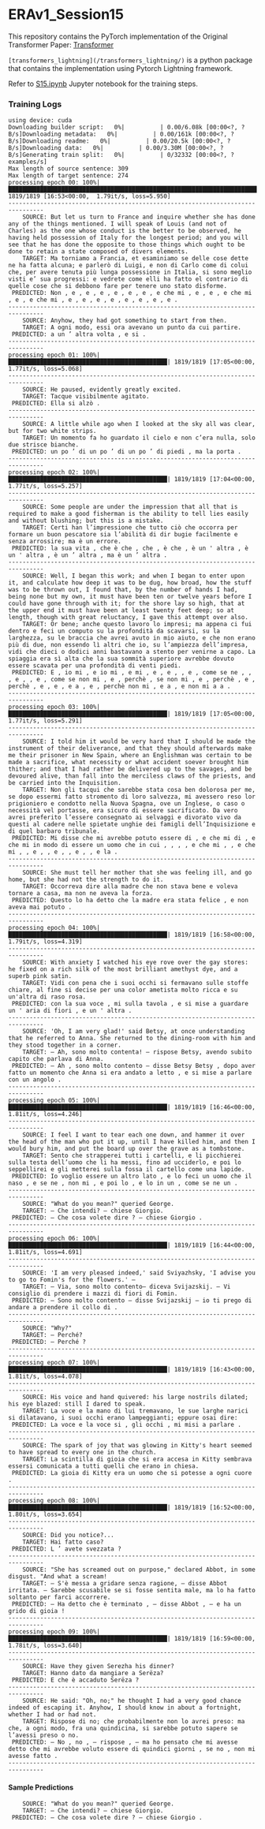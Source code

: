 # ERAv1_Session15

This repository contains the PyTorch implementation of the Original Transformer Paper: [Transformer](https://arxiv.org/pdf/1706.03762.pdf)

```[transformers_lightning](/transformers_lightning/)``` is a python package that contains the implementation using Pytorch Lightning framework.

Refer to [S15.ipynb](/S15.ipynb) Jupyter notebook for the training steps.

### Training Logs

```
using device: cuda
Downloading builder script:   0%|          | 0.00/6.08k [00:00<?, ?B/s]Downloading metadata:   0%|          | 0.00/161k [00:00<?, ?B/s]Downloading readme:   0%|          | 0.00/20.5k [00:00<?, ?B/s]Downloading data:   0%|          | 0.00/3.30M [00:00<?, ?B/s]Generating train split:   0%|          | 0/32332 [00:00<?, ? examples/s]
Max length of source sentence: 309
Max length of target sentence: 274
processing epoch 00: 100%|█████████████████████████████████████████████████████████████████████████████████████████████████████████████████████████████████████████████████████████████████████████████████████████████████████████████| 1819/1819 [16:53<00:00,  1.79it/s, loss=5.950]
--------------------------------------------------------------------------------
    SOURCE: But let us turn to France and inquire whether she has done any of the things mentioned. I will speak of Louis (and not of Charles) as the one whose conduct is the better to be observed, he having held possession of Italy for the longest period; and you will see that he has done the opposite to those things which ought to be done to retain a state composed of divers elements.
    TARGET: Ma torniamo a Francia, et esaminiamo se delle cose dette ne ha fatta alcuna; e parlerò di Luigi, e non di Carlo come di colui che, per avere tenuta più lunga possessione in Italia, si sono meglio visti e’ sua progressi: e vedrete come elli ha fatto el contrario di quelle cose che si debbono fare per tenere uno stato disforme.
 PREDICTED: Non , e , e , e , e , e , e , e che mi , e , e , e che mi , e , e che mi , e , e , e , e , e , e , e , e .
--------------------------------------------------------------------------------
    SOURCE: Anyhow, they had got something to start from then.
    TARGET: A ogni modo, essi ora avevano un punto da cui partire.
 PREDICTED: a un ’ altra volta , e si .
--------------------------------------------------------------------------------
processing epoch 01: 100%|█████████████████████████████████████████████| 1819/1819 [17:05<00:00,  1.77it/s, loss=5.068]
--------------------------------------------------------------------------------
    SOURCE: He paused, evidently greatly excited.
    TARGET: Tacque visibilmente agitato.
 PREDICTED: Ella si alzò .
--------------------------------------------------------------------------------
    SOURCE: A little while ago when I looked at the sky all was clear, but for two white strips.
    TARGET: Un momento fa ho guardato il cielo e non c’era nulla, solo due strisce bianche.
 PREDICTED: un po ’ di un po ’ di un po ’ di piedi , ma la porta .
--------------------------------------------------------------------------------
processing epoch 02: 100%|█████████████████████████████████████████████| 1819/1819 [17:04<00:00,  1.77it/s, loss=5.257]
--------------------------------------------------------------------------------
    SOURCE: Some people are under the impression that all that is required to make a good fisherman is the ability to tell lies easily and without blushing; but this is a mistake.
    TARGET: Certi han l’impressione che tutto ciò che occorra per formare un buon pescatore sia l’abilità di dir bugie facilmente e senza arrossire; ma è un errore.
 PREDICTED: la sua vita , che è che , che , è che , è un ' altra , è un ' altra , è un ’ altra , ma è un ’ altra .
--------------------------------------------------------------------------------
    SOURCE: Well, I began this work; and when I began to enter upon it, and calculate how deep it was to be dug, how broad, how the stuff was to be thrown out, I found that, by the number of hands I had, being none but my own, it must have been ten or twelve years before I could have gone through with it; for the shore lay so high, that at the upper end it must have been at least twenty feet deep; so at length, though with great reluctancy, I gave this attempt over also.
    TARGET: Or bene; anche questo lavoro lo impresi; ma appena ci fui dentro e feci un computo su la profondità da scavarsi, su la larghezza, su le braccia che avrei avuto in mio aiuto, e che non erano più di due, non essendo lì altri che io, su l’ampiezza dell’impresa, vidi che dieci o dodici anni bastavano a stento per venirne a capo. La spiaggia era sì alta che la sua sommità superiore avrebbe dovuto essere scavata per una profondità di venti piedi.
 PREDICTED: E , io mi , e io mi , e mi , e , e , , e , come se ne , , , e , , e , come se non mi , e , perchè , se non mi , e , perchè , e , perchè , e , e , e a , e , perchè non mi , e a , e non mi a a .
--------------------------------------------------------------------------------
processing epoch 03: 100%|█████████████████████████████████████████████| 1819/1819 [17:05<00:00,  1.77it/s, loss=5.291]
--------------------------------------------------------------------------------
    SOURCE: I told him it would be very hard that I should be made the instrument of their deliverance, and that they should afterwards make me their prisoner in New Spain, where an Englishman was certain to be made a sacrifice, what necessity or what accident soever brought him thither; and that I had rather be delivered up to the savages, and be devoured alive, than fall into the merciless claws of the priests, and be carried into the Inquisition.
    TARGET: Non gli tacqui che sarebbe stata cosa ben dolorosa per me, se dopo essermi fatto stromento di loro salvezza, mi avessero reso lor prigioniero e condotto nella Nuova Spagna, ove un Inglese, o caso o necessità vel portasse, era sicuro di essere sacrificato. Da vero avrei preferito l’essere consegnato ai selvaggi e divorato vivo da questi al cadere nelle spietate unghie dei famigli dell’Inquisizione e di quel barbaro tribunale.
 PREDICTED: Mi disse che mi avrebbe potuto essere di , e che mi di , e che mi in modo di essere un uomo che in cui , , , , e che mi , , e che mi , , e , , e , , e , , e la .
--------------------------------------------------------------------------------
    SOURCE: She must tell her mother that she was feeling ill, and go home, but she had not the strength to do it.
    TARGET: Occorreva dire alla madre che non stava bene e voleva tornare a casa, ma non ne aveva la forza.
 PREDICTED: Questo lo ha detto che la madre era stata felice , e non aveva mai potuto .
--------------------------------------------------------------------------------
processing epoch 04: 100%|█████████████████████████████████████████████| 1819/1819 [16:58<00:00,  1.79it/s, loss=4.319]
--------------------------------------------------------------------------------
    SOURCE: With anxiety I watched his eye rove over the gay stores: he fixed on a rich silk of the most brilliant amethyst dye, and a superb pink satin.
    TARGET: Vidi con pena che i suoi occhi si fermavano sulle stoffe chiare, al fine si decise per una color ametista molto ricca e su un'altra di raso rosa.
 PREDICTED: con la sua voce , mi sulla tavola , e si mise a guardare un ' aria di fiori , e un ' altra .
--------------------------------------------------------------------------------
    SOURCE: 'Oh, I am very glad!' said Betsy, at once understanding that he referred to Anna. She returned to the dining-room with him and they stood together in a corner.
    TARGET: — Ah, sono molto contenta! — rispose Betsy, avendo subito capito che parlava di Anna.
 PREDICTED: — Ah , sono molto contento — disse Betsy Betsy , dopo aver fatto un momento che Anna si era andato a letto , e si mise a parlare con un angolo .
--------------------------------------------------------------------------------
processing epoch 05: 100%|█████████████████████████████████████████████| 1819/1819 [16:46<00:00,  1.81it/s, loss=4.246]
--------------------------------------------------------------------------------
    SOURCE: I feel I want to tear each one down, and hammer it over the head of the man who put it up, until I have killed him, and then I would bury him, and put the board up over the grave as a tombstone.
    TARGET: Sento che strapperei tutti i cartelli, e li picchierei sulla testa dell’uomo che li ha messi, fino ad ucciderlo, e poi lo seppellirei e gli metterei sulla fossa il cartello come una lapide.
 PREDICTED: Io voglio essere un altro lato , e lo feci un uomo che il naso , e se ne , non mi , e poi lo , e lo in un , come se ne un .
--------------------------------------------------------------------------------
    SOURCE: "What do you mean?" queried George.
    TARGET: — Che intendi? — chiese Giorgio.
 PREDICTED: — Che cosa volete dire ? — chiese Giorgio .
--------------------------------------------------------------------------------
processing epoch 06: 100%|█████████████████████████████████████████████| 1819/1819 [16:44<00:00,  1.81it/s, loss=4.691]
--------------------------------------------------------------------------------
    SOURCE: 'I am very pleased indeed,' said Sviyazhsky, 'I advise you to go to Fomin's for the flowers.' –
    TARGET: — Via, sono molto contento— diceva Svijazskij. — Vi consiglio di prendere i mazzi di fiori di Fomin.
 PREDICTED: — Sono molto contento — disse Svijazskij — io ti prego di andare a prendere il collo di .
--------------------------------------------------------------------------------
    SOURCE: "Why?"
    TARGET: — Perché?
 PREDICTED: — Perché ?
--------------------------------------------------------------------------------
processing epoch 07: 100%|█████████████████████████████████████████████| 1819/1819 [16:43<00:00,  1.81it/s, loss=4.078]
--------------------------------------------------------------------------------
    SOURCE: His voice and hand quivered: his large nostrils dilated; his eye blazed: still I dared to speak.
    TARGET: La voce e la mano di lui tremavano, le sue larghe narici si dilatavano, i suoi occhi erano lampeggianti; eppure osai dire:
 PREDICTED: La voce e la voce si , gli occhi , mi misi a parlare .
--------------------------------------------------------------------------------
    SOURCE: The spark of joy that was glowing in Kitty's heart seemed to have spread to every one in the church.
    TARGET: La scintilla di gioia che si era accesa in Kitty sembrava essersi comunicata a tutti quelli che erano in chiesa.
 PREDICTED: La gioia di Kitty era un uomo che si potesse a ogni cuore .
--------------------------------------------------------------------------------
processing epoch 08: 100%|█████████████████████████████████████████████| 1819/1819 [16:52<00:00,  1.80it/s, loss=3.654]
--------------------------------------------------------------------------------
    SOURCE: Did you notice?...
    TARGET: Hai fatto caso?
 PREDICTED: L ’ avete svezzata ?
--------------------------------------------------------------------------------
    SOURCE: "She has screamed out on purpose," declared Abbot, in some disgust. "And what a scream!
    TARGET: — S'è messa a gridare senza ragione, — disse Abbot irritata. — Sarebbe scusabile se si fosse sentita male, ma lo ha fatto soltanto per farci accorrere.
 PREDICTED: — Ha detto che è terminato , — disse Abbot , — e ha un grido di gioia !
--------------------------------------------------------------------------------
processing epoch 09: 100%|█████████████████████████████████████████████| 1819/1819 [16:59<00:00,  1.78it/s, loss=3.640]
--------------------------------------------------------------------------------
    SOURCE: Have they given Serezha his dinner?
    TARGET: Hanno dato da mangiare a Serëza?
 PREDICTED: E che è accaduto Serëza ?
--------------------------------------------------------------------------------
    SOURCE: He said: "Oh, no;" he thought I had a very good chance indeed of escaping it. Anyhow, I should know in about a fortnight, whether I had or had not.
    TARGET: Rispose di no; che probabilmente non lo avrei preso: ma che, a ogni modo, fra una quindicina, si sarebbe potuto sapere se l’avessi preso o no.
 PREDICTED: — No , no , — rispose , — ma ho pensato che mi avesse detto che mi avrebbe voluto essere di quindici giorni , se no , non mi avesse fatto .
--------------------------------------------------------------------------------
```

#### Sample Predictions
```
    SOURCE: "What do you mean?" queried George.
    TARGET: — Che intendi? — chiese Giorgio.
 PREDICTED: — Che cosa volete dire ? — chiese Giorgio .
 ```
